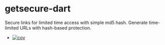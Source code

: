 # getsecure-dart

Secure links for limited time access with simple md5 hash. Generate time-limited URLs with hash-based protection.

<!-- README.md -->
+ [![cov](https://TestOrganizationPleaseIgnore.github.io/getsecure-dart/badges/coverage.svg)](https://github.com/TestOrganizationPleaseIgnore/getsecure-dart/actions)